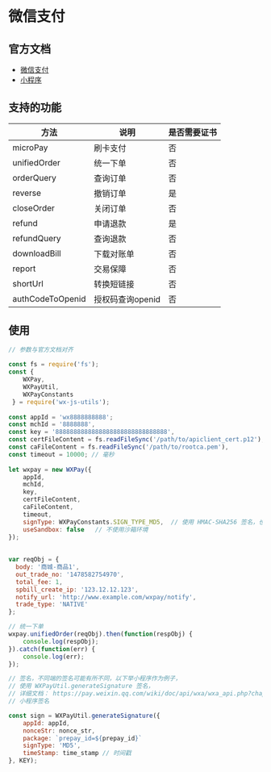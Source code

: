 # 微信支付

## 官方文档
* [微信支付](https://pay.weixin.qq.com/wiki/doc/api/index.html)
* [小程序](https://developers.weixin.qq.com/miniprogram/dev/api/api-pay.html#wxrequestpaymentobject)

## 支持的功能

| 方法 | 说明 | 是否需要证书
| --- | --- | ---
| microPay | 刷卡支付 | 否
| unifiedOrder | 统一下单 | 否
| orderQuery | 查询订单 | 否
| reverse | 撤销订单 | 是
| closeOrder | 关闭订单 | 否
| refund	 | 申请退款 | 是
| refundQuery | 查询退款 | 否
| downloadBill | 下载对账单 | 否
| report | 交易保障 | 否
| shortUrl | 转换短链接 | 否
| authCodeToOpenid | 授权码查询openid | 否

## 使用

```js
// 参数与官方文档对齐
 
const fs = require('fs');
const {
    WXPay,
    WXPayUtil,
    WXPayConstants
 } = require('wx-js-utils');
 
const appId = 'wx8888888888';
const mchId = '8888888',
const key = '8888888888888888888888888888888',
const certFileContent = fs.readFileSync('/path/to/apiclient_cert.p12'),
const caFileContent = fs.readFileSync('/path/to/rootca.pem'),
const timeout = 10000; // 毫秒
    
let wxpay = new WXPay({
    appId,
    mchId,
    key,
    certFileContent,
    caFileContent,
    timeout,
    signType: WXPayConstants.SIGN_TYPE_MD5,  // 使用 HMAC-SHA256 签名，也可以选择  WXPayConstants.SIGN_TYPE_MD5，小程序默认是 WXPayConstants.SIGN_TYPE_MD
    useSandbox: false   // 不使用沙箱环境
});
 
 
var reqObj = {
  body: '商城-商品1',
  out_trade_no: '1478582754970',
  total_fee: 1,
  spbill_create_ip: '123.12.12.123',
  notify_url: 'http://www.example.com/wxpay/notify',
  trade_type: 'NATIVE'
};

// 统一下单
wxpay.unifiedOrder(reqObj).then(function(respObj) {
    console.log(respObj);
}).catch(function(err) {
    console.log(err);
});

// 签名，不同端的签名可能有所不同，以下举小程序作为例子，
// 使用 WXPayUtil.generateSignature 签名，
// 详细文档： https://pay.weixin.qq.com/wiki/doc/api/wxa/wxa_api.php?chapter=7_7&index=3
// 小程序签名

const sign = WXPayUtil.generateSignature({
    appId: appId,
    nonceStr: nonce_str,
    package: `prepay_id=${prepay_id}`
    signType: 'MD5',
    timeStamp: time_stamp // 时间戳
}, KEY);
```
